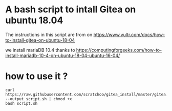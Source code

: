 # A bash script to intall Gitea on ubuntu 18.04

The instructions in this script are from on https://www.vultr.com/docs/how-to-install-gitea-on-ubuntu-18-04 

we install mariaDB 10.4 thanks to https://computingforgeeks.com/how-to-install-mariadb-10-4-on-ubuntu-18-04-ubuntu-16-04/

# how to use it ?

```
curl https://raw.githubusercontent.com/scratchoo/gitea_install/master/gitea.sh --output script.sh | chmod +x
bash script.sh
```
